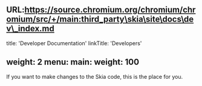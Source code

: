 URL:https://source.chromium.org/chromium/chromium/src/+/main:third_party\skia\site\docs\dev\_index.md
---
title: 'Developer Documentation'
linkTitle: 'Developers'

weight: 2
menu:
  main:
    weight: 100
---

If you want to make changes to the Skia code, this is the place for you.
